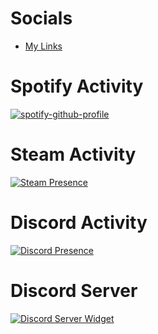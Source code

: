 # Socials 

- [My Links](https://beacons.page/Atlas_1001)

# Spotify Activity
[![spotify-github-profile](https://spotify-github-profile.vercel.app/api/view?uid=dkmeakaf9v4v6aqiei2y8d05w&cover_image=true&theme=compact)](https://spotify-github-profile.vercel.app/api/view?uid=dkmeakaf9v4v6aqiei2y8d05w&redirect=true)

# Steam Activity
[![Steam Presence](https://github-readme-steam-status.vercel.app/status?steamid=76561198421375058&show_in_game_bg=true&show_recent_game_bg=true)](https://steamcommunity.com/profiles/76561198421375058)

# Discord Activity
[![Discord Presence](https://lanyard.cnrad.dev/api/326950094580482048?showDisplayName=true&hideActivity=whenNotUsed)](https://discord.com/users/326950094580482048)

# Discord Server
[![Discord Server Widget](https://discord.com/api/guilds/343573044540997632/widget.png?style=banner4)](https://discord.arion2000.xyz/api/discord?guildId=343573044540997632)
